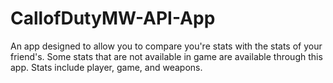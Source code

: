 # CallofDutyMW-API-App

An app designed to allow you to compare you're stats with the stats of your friend's.
Some stats that are not available in game are available through this app.
Stats include player, game, and weapons.
